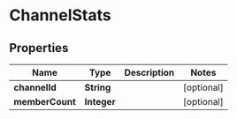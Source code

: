 

# ChannelStats


## Properties

| Name | Type | Description | Notes |
|------------ | ------------- | ------------- | -------------|
|**channelId** | **String** |  |  [optional] |
|**memberCount** | **Integer** |  |  [optional] |



